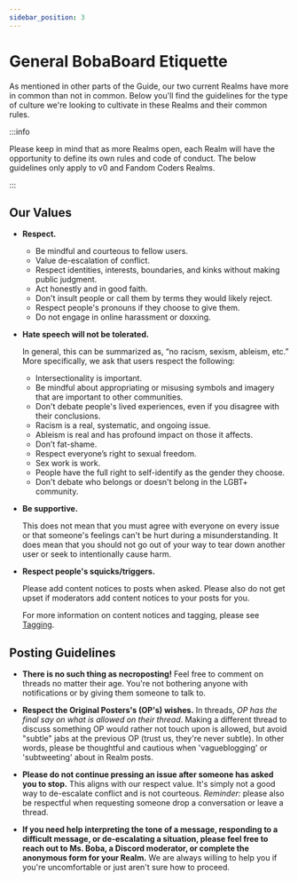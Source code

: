 ```yaml
---
sidebar_position: 3
---
```


# General BobaBoard Etiquette

As mentioned in other parts of the Guide, our two current Realms have more in
common than not in common. Below you'll find the guidelines for the type of
culture we're looking to cultivate in these Realms and their common rules.

:::info

Please keep in mind that as more Realms open, each Realm will have the
opportunity to define its own rules and code of conduct. The below guidelines
only apply to v0 and Fandom Coders Realms.

:::

## Our Values

- **Respect.**

  - Be mindful and courteous to fellow users.
  - Value de-escalation of conflict.
  - Respect identities, interests, boundaries, and kinks without making public
    judgment.
  - Act honestly and in good faith.
  - Don't insult people or call them by terms they would likely reject.
  - Respect people's pronouns if they choose to give them.
  - Do not engage in online harassment or doxxing.

- **Hate speech will not be tolerated.**

  In general, this can be summarized as, “no racism, sexism, ableism, etc.” More
  specifically, we ask that users respect the following:

  - Intersectionality is important.
  - Be mindful about appropriating or misusing symbols and imagery that are
    important to other communities.
  - Don't debate people's lived experiences, even if you disagree with their
    conclusions.
  - Racism is a real, systematic, and ongoing issue.
  - Ableism is real and has profound impact on those it affects.
  - Don’t fat-shame.
  - Respect everyone’s right to sexual freedom.
  - Sex work is work.
  - People have the full right to self-identify as the gender they choose.
  - Don't debate who belongs or doesn't belong in the LGBT+ community.

- **Be supportive.**

  This does not mean that you must agree with everyone on every issue or that
  someone's feelings can't be hurt during a misunderstanding. It does mean that
  you should not go out of your way to tear down another user or seek to
  intentionally cause harm.

- **Respect people's squicks/triggers.**

  Please add content notices to posts when asked. Please also do not get upset
  if moderators add content notices to your posts for you.

  For more information on content notices and tagging, please see
  [Tagging](/docs/users/howto/tagging).

## Posting Guidelines

- **There is no such thing as necroposting!** Feel free to comment on threads no
  matter their age. You're not bothering anyone with notifications or by giving
  them someone to talk to.

- **Respect the Original Posters's (OP's) wishes.** In threads, _OP has the
  final say on what is allowed on their thread_. Making a different thread to
  discuss something OP would rather not touch upon is allowed, but avoid
  "subtle" jabs at the previous OP (trust us, they're never subtle). In other
  words, please be thoughtful and cautious when 'vagueblogging' or 'subtweeting'
  about in Realm posts.

- **Please do not continue pressing an issue after someone has asked you to
  stop.** This aligns with our respect value. It's simply not a good way to
  de-escalate conflict and is not courteous. _Reminder:_ please also be
  respectful when requesting someone drop a conversation or leave a thread.

- **If you need help interpreting the tone of a message, responding to a
  difficult message, or de-escalating a situation, please feel free to reach out
  to Ms. Boba, a Discord moderator, or complete the anonymous form for your
  Realm.** We are always willing to help you if you're uncomfortable or just
  aren't sure how to proceed.
